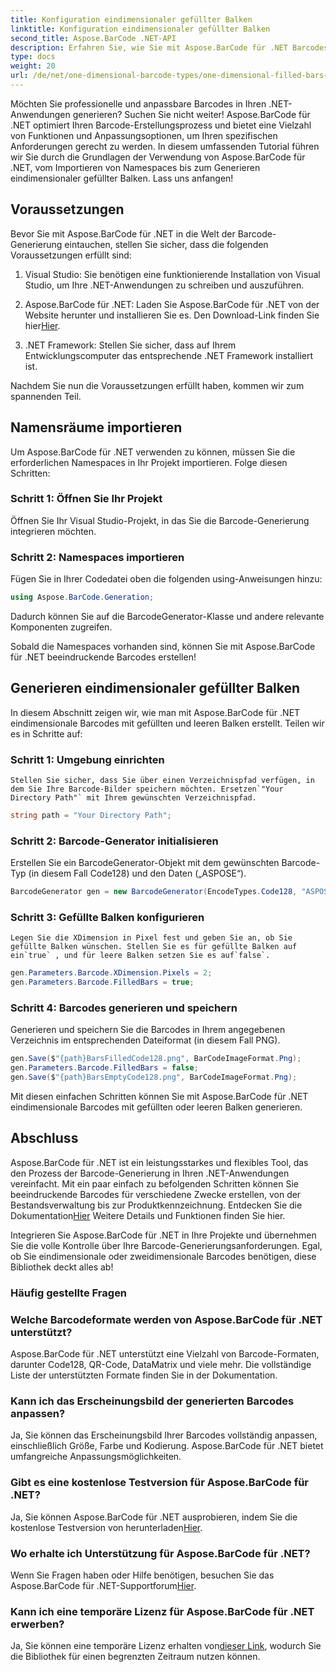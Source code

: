 ```yaml
---
title: Konfiguration eindimensionaler gefüllter Balken
linktitle: Konfiguration eindimensionaler gefüllter Balken
second_title: Aspose.BarCode .NET-API
description: Erfahren Sie, wie Sie mit Aspose.BarCode für .NET Barcodes in .NET generieren. Dieses umfassende Tutorial deckt alles ab, vom Importieren von Namespaces bis zum Erstellen eindimensionaler Barcodes.
type: docs
weight: 20
url: /de/net/one-dimensional-barcode-types/one-dimensional-filled-bars-configuration/
---
```


Möchten Sie professionelle und anpassbare Barcodes in Ihren .NET-Anwendungen generieren? Suchen Sie nicht weiter! Aspose.BarCode für .NET optimiert Ihren Barcode-Erstellungsprozess und bietet eine Vielzahl von Funktionen und Anpassungsoptionen, um Ihren spezifischen Anforderungen gerecht zu werden. In diesem umfassenden Tutorial führen wir Sie durch die Grundlagen der Verwendung von Aspose.BarCode für .NET, vom Importieren von Namespaces bis zum Generieren eindimensionaler gefüllter Balken. Lass uns anfangen!

## Voraussetzungen

Bevor Sie mit Aspose.BarCode für .NET in die Welt der Barcode-Generierung eintauchen, stellen Sie sicher, dass die folgenden Voraussetzungen erfüllt sind:

1. Visual Studio: Sie benötigen eine funktionierende Installation von Visual Studio, um Ihre .NET-Anwendungen zu schreiben und auszuführen.

2.  Aspose.BarCode für .NET: Laden Sie Aspose.BarCode für .NET von der Website herunter und installieren Sie es. Den Download-Link finden Sie hier[Hier](https://releases.aspose.com/barcode/net/).

3. .NET Framework: Stellen Sie sicher, dass auf Ihrem Entwicklungscomputer das entsprechende .NET Framework installiert ist.

Nachdem Sie nun die Voraussetzungen erfüllt haben, kommen wir zum spannenden Teil.

## Namensräume importieren

Um Aspose.BarCode für .NET verwenden zu können, müssen Sie die erforderlichen Namespaces in Ihr Projekt importieren. Folge diesen Schritten:

### Schritt 1: Öffnen Sie Ihr Projekt
   Öffnen Sie Ihr Visual Studio-Projekt, in das Sie die Barcode-Generierung integrieren möchten.

### Schritt 2: Namespaces importieren
   Fügen Sie in Ihrer Codedatei oben die folgenden using-Anweisungen hinzu:

   ```csharp
   using Aspose.BarCode.Generation;
   ```

   Dadurch können Sie auf die BarcodeGenerator-Klasse und andere relevante Komponenten zugreifen.

Sobald die Namespaces vorhanden sind, können Sie mit Aspose.BarCode für .NET beeindruckende Barcodes erstellen!

## Generieren eindimensionaler gefüllter Balken

In diesem Abschnitt zeigen wir, wie man mit Aspose.BarCode für .NET eindimensionale Barcodes mit gefüllten und leeren Balken erstellt. Teilen wir es in Schritte auf:

### Schritt 1: Umgebung einrichten
    Stellen Sie sicher, dass Sie über einen Verzeichnispfad verfügen, in dem Sie Ihre Barcode-Bilder speichern möchten. Ersetzen`"Your Directory Path"` mit Ihrem gewünschten Verzeichnispfad.

   ```csharp
   string path = "Your Directory Path";
   ```

### Schritt 2: Barcode-Generator initialisieren
   Erstellen Sie ein BarcodeGenerator-Objekt mit dem gewünschten Barcode-Typ (in diesem Fall Code128) und den Daten („ASPOSE“).

   ```csharp
   BarcodeGenerator gen = new BarcodeGenerator(EncodeTypes.Code128, "ASPOSE");
   ```

### Schritt 3: Gefüllte Balken konfigurieren
    Legen Sie die XDimension in Pixel fest und geben Sie an, ob Sie gefüllte Balken wünschen. Stellen Sie es für gefüllte Balken auf ein`true` , und für leere Balken setzen Sie es auf`false`.

   ```csharp
   gen.Parameters.Barcode.XDimension.Pixels = 2;
   gen.Parameters.Barcode.FilledBars = true;
   ```

### Schritt 4: Barcodes generieren und speichern
   Generieren und speichern Sie die Barcodes in Ihrem angegebenen Verzeichnis im entsprechenden Dateiformat (in diesem Fall PNG).

   ```csharp
   gen.Save($"{path}BarsFilledCode128.png", BarCodeImageFormat.Png);
   gen.Parameters.Barcode.FilledBars = false;
   gen.Save($"{path}BarsEmptyCode128.png", BarCodeImageFormat.Png);
   ```

Mit diesen einfachen Schritten können Sie mit Aspose.BarCode für .NET eindimensionale Barcodes mit gefüllten oder leeren Balken generieren.

## Abschluss

Aspose.BarCode für .NET ist ein leistungsstarkes und flexibles Tool, das den Prozess der Barcode-Generierung in Ihren .NET-Anwendungen vereinfacht. Mit ein paar einfach zu befolgenden Schritten können Sie beeindruckende Barcodes für verschiedene Zwecke erstellen, von der Bestandsverwaltung bis zur Produktkennzeichnung. Entdecken Sie die Dokumentation[Hier](https://reference.aspose.com/barcode/net/) Weitere Details und Funktionen finden Sie hier.

Integrieren Sie Aspose.BarCode für .NET in Ihre Projekte und übernehmen Sie die volle Kontrolle über Ihre Barcode-Generierungsanforderungen. Egal, ob Sie eindimensionale oder zweidimensionale Barcodes benötigen, diese Bibliothek deckt alles ab!

### Häufig gestellte Fragen

### Welche Barcodeformate werden von Aspose.BarCode für .NET unterstützt?
Aspose.BarCode für .NET unterstützt eine Vielzahl von Barcode-Formaten, darunter Code128, QR-Code, DataMatrix und viele mehr. Die vollständige Liste der unterstützten Formate finden Sie in der Dokumentation.

### Kann ich das Erscheinungsbild der generierten Barcodes anpassen?
Ja, Sie können das Erscheinungsbild Ihrer Barcodes vollständig anpassen, einschließlich Größe, Farbe und Kodierung. Aspose.BarCode für .NET bietet umfangreiche Anpassungsmöglichkeiten.

### Gibt es eine kostenlose Testversion für Aspose.BarCode für .NET?
Ja, Sie können Aspose.BarCode für .NET ausprobieren, indem Sie die kostenlose Testversion von herunterladen[Hier](https://releases.aspose.com/).

### Wo erhalte ich Unterstützung für Aspose.BarCode für .NET?
 Wenn Sie Fragen haben oder Hilfe benötigen, besuchen Sie das Aspose.BarCode für .NET-Supportforum[Hier](https://forum.aspose.com/c/barcode/13).

### Kann ich eine temporäre Lizenz für Aspose.BarCode für .NET erwerben?
 Ja, Sie können eine temporäre Lizenz erhalten von[dieser Link](https://purchase.aspose.com/temporary-license/), wodurch Sie die Bibliothek für einen begrenzten Zeitraum nutzen können.